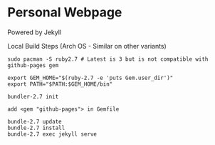 Personal Webpage
=========================

Powered by Jekyll

Local Build Steps (Arch OS - Similar on other variants)
```
sudo pacman -S ruby2.7 # Latest is 3 but is not compatible with github-pages gem

export GEM_HOME="$(ruby-2.7 -e 'puts Gem.user_dir')"
export PATH="$PATH:$GEM_HOME/bin"

bundler-2.7 init

add <gem "github-pages"> in Gemfile

bundle-2.7 update
bundle-2.7 install
bundle-2.7 exec jekyll serve
```